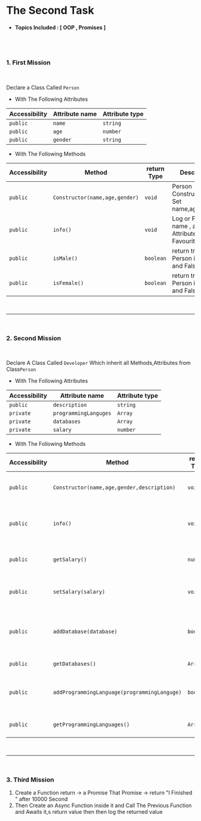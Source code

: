 # The Second Task

- ####  Topics Included : [ OOP , Promises  ]


<br><br>

### 1. First Mission 

<br>

Declare a Class Called `Person` 

- With The Following Attributes 

|  Accessibility  | Attribute name | Attribute type  |
|-----------------|----------------|-----------------|
|    `public`     |    `name`      |    `string`     |
|    `public`     |    `age`       |    `number`     |
|    `public`     |    `gender`    |    `string`     |

- With The Following Methods

|  Accessibility |  Method                        | return Type | Description                                              |
|----------------|--------------------------------|-------------|----------------------------------------------------------|
|    `public`    | `Constructor(name,age,gender)` |  `void`     | Person Constructor That Set  name,age,gender			   |
|    `public`    | `info()`						  |  `void`     | Log or Print  name , age Attributes in Your Favourite Way| 
|    `public`    | `isMale()`					  |  `boolean`	| return true if Person is Male and False if not		   |
|    `public`    | `isFemale()`					  |  `boolean`	| return true if Person is Female and False if not		   |



<br>

---

<br>

###  2. Second Mission

<br>

Declare A Class Called `Developer` Which inherit all Methods,Attributes from Class`Person` 

- With The Following Attributes 

|  Accessibility   |  Attribute name          | Attribute type  |
|------------------|--------------------------|-----------------|
|    `public`      |    `description`        |    `string`     |
|	 `private`     |    `programmingLanguges`|    `Array`      |
|	 `private`	   |    `databases`			 |    `Array`      |
|    `private`     |    `salary`             |    `number`     |

- With The Following Methods

|  Accessibility |  Method                                    | return Type | Description                                                             |
|----------------|--------------------------------------------|-------------|-------------------------------------------------------------------------|
|    `public`    | `Constructor(name,age,gender,description)` |  `void`     | Developer Constructor That Set  name,age,gender, description			  |
|    `public`    | `info()`						              |  `void`     | Override Info() and make it Log or Print  name , age , description  Attributes in Your Favourite Way| 
|    `public`    | `getSalary()`							  |  `number`   | getter method which return salary if Developer salary had Been Set or 0 if not				  |	
|    `public`    | `setSalary(salary)`					      |  `void`	    | setter method which set salary Attribute if it a number and return boolean  		                  |
|    `public`    | `addDatabase(database)`					  | `boolean`   | add new database as string into databases Attribute if only databases doesn,t contain it and if inserted return true   |
|	 `public`	|  `getDatabases()`							  | `Array`     | return databases Attribute Value  |
|	 `public`	|  `addProgrammingLanguage(programmingLanguge)`| `boolean`  | same as addDatabase(database) but Work With Attribute : programmingLanguges
|	 `public`	|  `getProgrammingLanguages()`					| `Array`   | return programmingLanguges Attribute Value 



<br>

---

<br>

### 3. Third Mission 

1. Create a Function return -> a Promise That Promise -> return "I Finished " after 10000 Second 
2. Then Create  an Async Function inside it and Call The Previous  Function  and Awaits it,s return value then then log the returned value 

